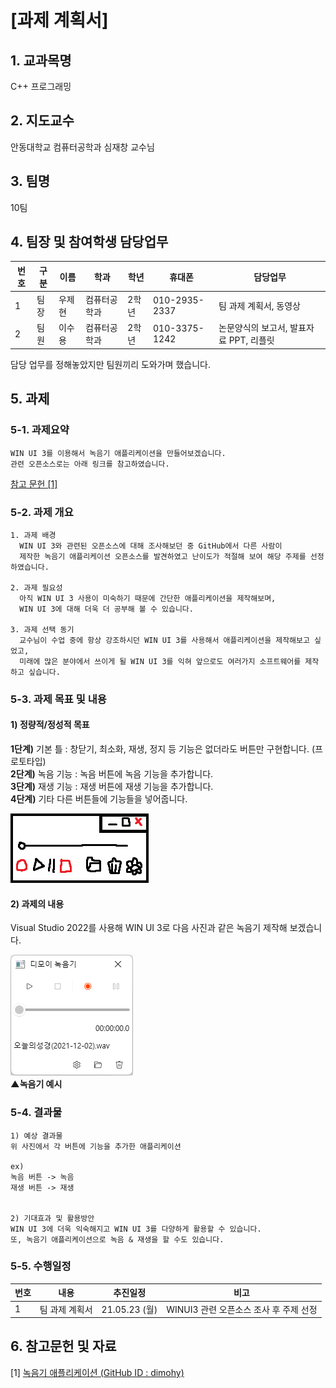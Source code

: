 # [과제 계획서]

## 1. 교과목명
C++ 프로그래밍

## 2. 지도교수
안동대학교 컴퓨터공학과 심재창 교수님

## 3. 팀명
10팀

## 4. 팀장 및 참여학생 담당업무
|번호|구분|이름|학과|학년|휴대폰|담당업무|
|---|---|---|---|---|---|---|
|1|팀장|우제현|컴퓨터공학과|2학년|010-2935-2337|팀 과제 계획서, 동영상|
|2|팀원|이수용|컴퓨터공학과|2학년|010-3375-1242|논문양식의 보고서, 발표자료 PPT, 리플릿|


담당 업무를 정해놓았지만 팀원끼리 도와가며 했습니다.

## 5. 과제

### 5-1. 과제요약
```
WIN UI 3를 이용해서 녹음기 애플리케이션을 만들어보겠습니다.
관련 오픈소스로는 아래 링크를 참고하였습니다.
```
[참고 문헌 [1]](https://github.com/wjh2335/CPP_Team_Project/edit/main/%EA%B3%84%ED%9A%8D%EC%84%9C.md#6-%EC%B0%B8%EA%B3%A0%EB%AC%B8%ED%97%8C-%EB%B0%8F-%EC%9E%90%EB%A3%8C)  

### 5-2. 과제 개요
```
1. 과제 배경
  WIN UI 3와 관련된 오픈소스에 대해 조사해보던 중 GitHub에서 다른 사람이
  제작한 녹음기 애플리케이션 오픈소스를 발견하였고 난이도가 적절해 보여 해당 주제를 선정하였습니다.
  
2. 과제 필요성
  아직 WIN UI 3 사용이 미숙하기 때문에 간단한 애플리케이션을 제작해보며,
  WIN UI 3에 대해 더욱 더 공부해 볼 수 있습니다.
  
3. 과제 선택 동기
  교수님이 수업 중에 항상 강조하시던 WIN UI 3를 사용해서 애플리케이션을 제작해보고 싶었고,
  미래에 많은 분야에서 쓰이게 될 WIN UI 3를 익혀 앞으로도 여러가지 소프트웨어를 제작하고 싶습니다.
```

### 5-3. 과제 목표 및 내용
#### 1) 정량적/정성적 목표
**1단계)** 기본 틀 : 창닫기, 최소화, 재생, 정지 등 기능은 없더라도 버튼만 구현합니다. (프로토타입)  
**2단계)** 녹음 기능 : 녹음 버튼에 녹음 기능을 추가합니다.  
**3단계)** 재생 기능 : 재생 버튼에 재생 기능을 추가합니다.  
**4단계)** 기타 다른 버튼들에 기능들을 넣어줍니다.  


![2](img/3.png)

#### 2) 과제의 내용
Visual Studio 2022를 사용해 WIN UI 3로 다음 사진과 같은 녹음기 제작해 보겠습니다.


![1](img/1.png)  
**▲녹음기 예시**

### 5-4. 결과물
```
1) 예상 결과물
위 사진에서 각 버튼에 기능을 추가한 애플리케이션

ex)
녹음 버튼 -> 녹음
재생 버튼 -> 재생


2) 기대효과 및 활용방안
WIN UI 3에 더욱 익숙해지고 WIN UI 3를 다양하게 활용할 수 있습니다.
또, 녹음기 애플리케이션으로 녹음 & 재생을 할 수도 있습니다.
```

### 5-5. 수행일정
|번호|내용|추진일정|비고|
|---|---|---|---|
|1|팀 과제 계획서|21.05.23 (월)|WINUI3 관련 오픈소스 조사 후 주제 선정|

## 6. 참고문헌 및 자료
[1] [녹음기 애플리케이션 (GitHub ID : dimohy)](https://github.com/dimohy/DMRecorder)
